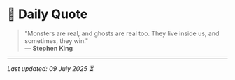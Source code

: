 # 📜 Daily Quote

> "Monsters are real, and ghosts are real too. They live inside us, and sometimes, they win."  
> — **Stephen King**

---

_Last updated: 09 July 2025 ⏳_
